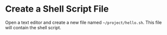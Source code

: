 # Create a Shell Script File

Open a text editor and create a new file named `~/project/hello.sh`. This file will contain the shell script.
